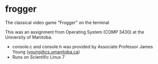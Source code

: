# frogger
The classical video game "Frogger" on the terminal

This was an assignment from Operating System (COMP 3430) at the University of Manitoba.
* console.c and console.h was provided by Associate Professor James Young (young@cs.umanitoba.ca)
* Runs on Scientific Linux 7

